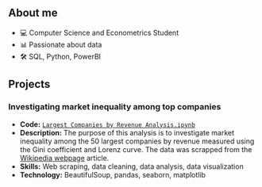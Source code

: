 ## About me
- 💻 Computer Science and Econometrics Student
- 📊 Passionate about data
- 🛠️ SQL, Python, PowerBI
## Projects
### Investigating market inequality among top companies
- **Code:** [`Largest Companies by Revenue Analysis.ipynb`](https://github.com/pjurus/Portfolio/blob/main/Projects/Python/Largest%20Companies%20by%20Revenue%20Analysis.ipynb)
- **Description:** The purpose of this analysis is to investigate market inequality among the 50 largest companies by revenue measured using the Gini coefficient and Lorenz curve. The data was scrapped from the [Wikipedia webpage](https://en.wikipedia.org/wiki/List_of_largest_companies_by_revenue) article.
- **Skills:** Web scraping, data cleaning, data analysis, data visualization
- **Technology:** BeautifulSoup, pandas, seaborn, matplotlib



